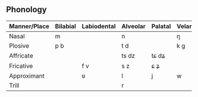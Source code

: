 ## Phonology

| Manner/Place | Bilabial | Labiodental | Alveolar | Palatal | Velar | Glottal |
|--------------|----------|-------------|----------|---------|-------|---------|
| Nasal        | m        |             | n        |         | ŋ     |         |
| Plosive      | p b      |             | t d      |         | k g   | ʔ       |
| Affricate    |          |             | ts dz    | tɕ	dʑ   |       |         |
| Fricative    |          | f v         | s z      | ɕ ʑ     |       | h       |
| Approximant  |          | ʋ           | l        | j       | w     |         |
| Trill        |          |             | r        |         |       |         |
